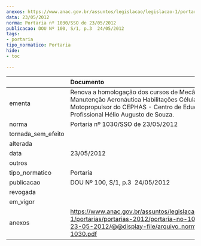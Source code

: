 ```yaml
---
anexos: https://www.anac.gov.br/assuntos/legislacao/legislacao-1/portarias/portarias-2012/portaria-no-1030-sso-de-23-05-2012/@@display-file/arquivo_norma/PA2012-1030.pdf
data: 23/05/2012
norma: Portaria nº 1030/SSO de 23/05/2012
publicacao: DOU Nº 100, S/1, p.3  24/05/2012
tags:
- portaria
tipo_normatico: Portaria
hide: 
- toc 
 
---
```


|                    | Documento                                                                                                                                                                           |
|:-------------------|:------------------------------------------------------------------------------------------------------------------------------------------------------------------------------------|
| ementa             | Renova a homologação dos cursos de Mecânico de Manutenção Aeronáutica Habilitações Célula e Grupo Motopropulsor do CEPHAS - Centro de Educação Profissional Hélio Augusto de Souza. |
| norma              | Portaria nº 1030/SSO de 23/05/2012                                                                                                                                                  |
| tornada_sem_efeito |                                                                                                                                                                                     |
| alterada           |                                                                                                                                                                                     |
| data               | 23/05/2012                                                                                                                                                                          |
| outros             |                                                                                                                                                                                     |
| tipo_normatico     | Portaria                                                                                                                                                                            |
| publicacao         | DOU Nº 100, S/1, p.3  24/05/2012                                                                                                                                                    |
| revogada           |                                                                                                                                                                                     |
| em_vigor           |                                                                                                                                                                                     |
| anexos             | https://www.anac.gov.br/assuntos/legislacao/legislacao-1/portarias/portarias-2012/portaria-no-1030-sso-de-23-05-2012/@@display-file/arquivo_norma/PA2012-1030.pdf                   |